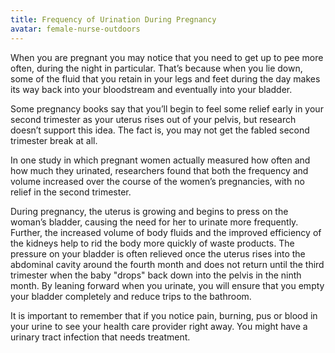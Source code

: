 ```yaml
---
title: Frequency of Urination During Pregnancy
avatar: female-nurse-outdoors
---
```


When you are pregnant you may notice that you need to get up to pee more
often, during the night in particular. That’s because when you lie
down, some of the fluid that you retain in your legs and feet during the
day makes its way back into your bloodstream and eventually into your
bladder.

Some pregnancy books say that you’ll begin to feel some relief early in
your second trimester as your uterus rises out of your pelvis, but
research doesn’t support this idea. The fact is, you may not get the
fabled second trimester break at all.

In one study in which pregnant women actually measured how often and how
much they urinated, researchers found that both the frequency and volume
increased over the course of the women’s pregnancies, with no relief in
the second trimester.

During pregnancy, the uterus is growing and begins to press on the
woman’s bladder, causing the need for her to urinate more frequently.
Further, the increased volume of body fluids and the improved efficiency
of the kidneys help to rid the body more quickly of waste products. The
pressure on your bladder is often relieved once the uterus rises into
the abdominal cavity around the fourth month and does not return until
the third trimester when the baby "drops" back down into the pelvis in
the ninth month. By leaning forward when you urinate, you will ensure
that you empty your bladder completely and reduce trips to the bathroom.

It is important to remember that if you notice pain, burning, pus or
blood in your urine to see your health care provider right away. You
might have a urinary tract infection that needs treatment.

